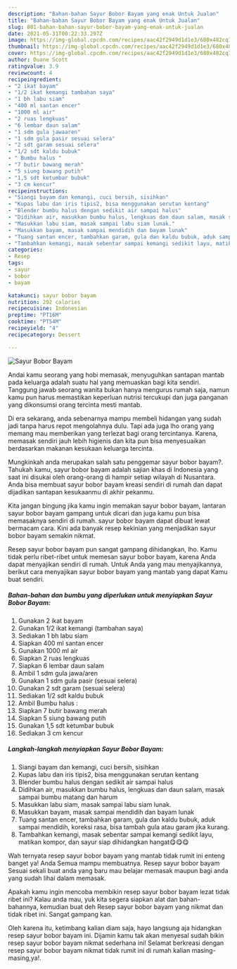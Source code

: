 ```yaml
---
description: "Bahan-bahan Sayur Bobor Bayam yang enak Untuk Jualan"
title: "Bahan-bahan Sayur Bobor Bayam yang enak Untuk Jualan"
slug: 801-bahan-bahan-sayur-bobor-bayam-yang-enak-untuk-jualan
date: 2021-05-31T00:22:33.297Z
image: https://img-global.cpcdn.com/recipes/aac42f2949d1d1e3/680x482cq70/sayur-bobor-bayam-foto-resep-utama.jpg
thumbnail: https://img-global.cpcdn.com/recipes/aac42f2949d1d1e3/680x482cq70/sayur-bobor-bayam-foto-resep-utama.jpg
cover: https://img-global.cpcdn.com/recipes/aac42f2949d1d1e3/680x482cq70/sayur-bobor-bayam-foto-resep-utama.jpg
author: Duane Scott
ratingvalue: 3.9
reviewcount: 4
recipeingredient:
- "2 ikat bayam"
- "1/2 ikat kemangi tambahan saya"
- "1 bh labu siam"
- "400 ml santan encer"
- "1000 ml air"
- "2 ruas lengkuas"
- "6 lembar daun salam"
- "1 sdm gula jawaaren"
- "1 sdm gula pasir sesuai selera"
- "2 sdt garam sesuai selera"
- "1/2 sdt kaldu bubuk"
- " Bumbu halus "
- "7 butir bawang merah"
- "5 siung bawang putih"
- "1,5 sdt ketumbar bubuk"
- "3 cm kencur"
recipeinstructions:
- "Siangi bayam dan kemangi, cuci bersih, sisihkan"
- "Kupas labu dan iris tipis2, bisa menggunakan serutan kentang"
- "Blender bumbu halus dengan sedikit air sampai halus"
- "Didihkan air, masukkan bumbu halus, lengkuas dan daun salam, masak sampai bumbu matang dan harum"
- "Masukkan labu siam, masak sampai labu siam lunak."
- "Masukkan bayam, masak sampai mendidih dan bayam lunak"
- "Tuang santan encer, tambahkan garam, gula dan kaldu bubuk, aduk sampai mendidih, koreksi rasa, bisa tambah gula atau garam jika kurang."
- "Tambahkan kemangi, masak sebentar sampai kemangi sedikit layu, matikan kompor, dan sayur siap dihidangkan hangat😋😋😋"
categories:
- Resep
tags:
- sayur
- bobor
- bayam

katakunci: sayur bobor bayam 
nutrition: 292 calories
recipecuisine: Indonesian
preptime: "PT16M"
cooktime: "PT54M"
recipeyield: "4"
recipecategory: Dessert

---
```



![Sayur Bobor Bayam](https://img-global.cpcdn.com/recipes/aac42f2949d1d1e3/680x482cq70/sayur-bobor-bayam-foto-resep-utama.jpg)

Andai kamu seorang yang hobi memasak, menyuguhkan santapan mantab pada keluarga adalah suatu hal yang memuaskan bagi kita sendiri. Tanggung jawab seorang  wanita bukan hanya mengurus rumah saja, namun kamu pun harus memastikan keperluan nutrisi tercukupi dan juga panganan yang dikonsumsi orang tercinta mesti mantab.

Di era  sekarang, anda sebenarnya mampu membeli hidangan yang sudah jadi tanpa harus repot mengolahnya dulu. Tapi ada juga lho orang yang memang mau memberikan yang terlezat bagi orang tercintanya. Karena, memasak sendiri jauh lebih higienis dan kita pun bisa menyesuaikan berdasarkan makanan kesukaan keluarga tercinta. 



Mungkinkah anda merupakan salah satu penggemar sayur bobor bayam?. Tahukah kamu, sayur bobor bayam adalah sajian khas di Indonesia yang saat ini disukai oleh orang-orang di hampir setiap wilayah di Nusantara. Anda bisa membuat sayur bobor bayam kreasi sendiri di rumah dan dapat dijadikan santapan kesukaanmu di akhir pekanmu.

Kita jangan bingung jika kamu ingin memakan sayur bobor bayam, lantaran sayur bobor bayam gampang untuk dicari dan juga kamu pun bisa memasaknya sendiri di rumah. sayur bobor bayam dapat dibuat lewat bermacam cara. Kini ada banyak resep kekinian yang menjadikan sayur bobor bayam semakin nikmat.

Resep sayur bobor bayam pun sangat gampang dihidangkan, lho. Kamu tidak perlu ribet-ribet untuk memesan sayur bobor bayam, karena Anda dapat menyajikan sendiri di rumah. Untuk Anda yang mau menyajikannya, berikut cara menyajikan sayur bobor bayam yang mantab yang dapat Kamu buat sendiri.

<!--inarticleads1-->

##### Bahan-bahan dan bumbu yang diperlukan untuk menyiapkan Sayur Bobor Bayam:

1. Gunakan 2 ikat bayam
1. Gunakan 1/2 ikat kemangi (tambahan saya)
1. Sediakan 1 bh labu siam
1. Siapkan 400 ml santan encer
1. Gunakan 1000 ml air
1. Siapkan 2 ruas lengkuas
1. Siapkan 6 lembar daun salam
1. Ambil 1 sdm gula jawa/aren
1. Gunakan 1 sdm gula pasir (sesuai selera)
1. Gunakan 2 sdt garam (sesuai selera)
1. Sediakan 1/2 sdt kaldu bubuk
1. Ambil  Bumbu halus :
1. Siapkan 7 butir bawang merah
1. Siapkan 5 siung bawang putih
1. Gunakan 1,5 sdt ketumbar bubuk
1. Sediakan 3 cm kencur




<!--inarticleads2-->

##### Langkah-langkah menyiapkan Sayur Bobor Bayam:

1. Siangi bayam dan kemangi, cuci bersih, sisihkan
1. Kupas labu dan iris tipis2, bisa menggunakan serutan kentang
1. Blender bumbu halus dengan sedikit air sampai halus
1. Didihkan air, masukkan bumbu halus, lengkuas dan daun salam, masak sampai bumbu matang dan harum
1. Masukkan labu siam, masak sampai labu siam lunak.
1. Masukkan bayam, masak sampai mendidih dan bayam lunak
1. Tuang santan encer, tambahkan garam, gula dan kaldu bubuk, aduk sampai mendidih, koreksi rasa, bisa tambah gula atau garam jika kurang.
1. Tambahkan kemangi, masak sebentar sampai kemangi sedikit layu, matikan kompor, dan sayur siap dihidangkan hangat😋😋😋




Wah ternyata resep sayur bobor bayam yang mantab tidak rumit ini enteng banget ya! Anda Semua mampu membuatnya. Resep sayur bobor bayam Sesuai sekali buat anda yang baru mau belajar memasak maupun bagi anda yang sudah lihai dalam memasak.

Apakah kamu ingin mencoba membikin resep sayur bobor bayam lezat tidak ribet ini? Kalau anda mau, yuk kita segera siapkan alat dan bahan-bahannya, kemudian buat deh Resep sayur bobor bayam yang nikmat dan tidak ribet ini. Sangat gampang kan. 

Oleh karena itu, ketimbang kalian diam saja, hayo langsung aja hidangkan resep sayur bobor bayam ini. Dijamin kamu tak akan menyesal sudah bikin resep sayur bobor bayam nikmat sederhana ini! Selamat berkreasi dengan resep sayur bobor bayam nikmat tidak rumit ini di rumah kalian masing-masing,ya!.

